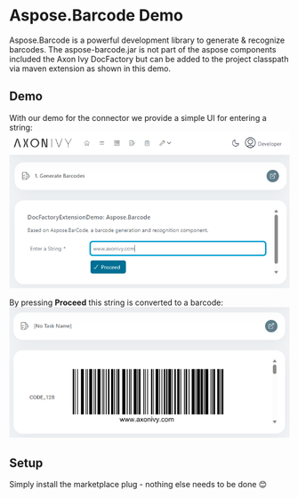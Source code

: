 # Aspose.Barcode Demo
Aspose.Barcode is a powerful development library to generate & recognize barcodes. 
The aspose-barcode.jar is not part of the aspose components included the Axon Ivy DocFactory but can be added to the project classpath via maven extension as shown in this demo.

## Demo

With our demo for the connector we provide a simple UI for entering a string:
![Aspose.Barcode UI](UI.png)

By pressing **Proceed** this string is converted to a barcode:
![Aspose.Barcode Demo](barcode.png)


## Setup

Simply install the marketplace plug - nothing else needs to be done :blush:

